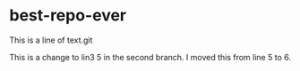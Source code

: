 # best-repo-ever

This is a line of text.git

This is a change to lin3 5 in the second branch.
I moved this from line 5 to 6.
